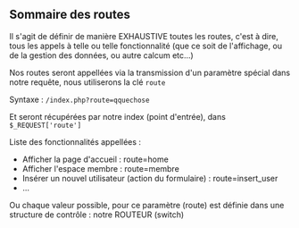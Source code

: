 ## Sommaire des routes

Il s'agit de définir de manière EXHAUSTIVE toutes les routes, c'est à dire, tous les appels à telle ou telle fonctionnalité (que ce soit de l'affichage, ou de la gestion des données, ou autre calcum etc...)

Nos routes seront appellées via la transmission d'un paramètre spécial dans notre requête, nous utiliserons la clé `route`

Syntaxe : `/index.php?route=qquechose`

Et seront récupérées par notre index (point d'entrée), dans `$_REQUEST['route']`

Liste des fonctionnalités appellées :
- Afficher la page d'accueil : route=home
- Afficher l'espace membre : route=membre
- Insérer un nouvel utilisateur (action du formulaire) : route=insert_user
- ...

Ou chaque valeur possible, pour ce paramètre (route) est définie dans une structure de contrôle : notre ROUTEUR (switch)